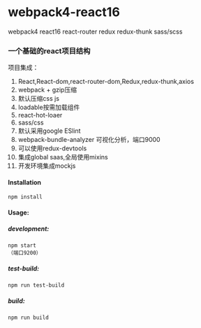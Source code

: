 # webpack4-react16
webpack4 react16 react-router redux redux-thunk sass/scss

### 一个基础的react项目结构

项目集成：
1. React,React-dom,react-router-dom,Redux,redux-thunk,axios
2. webpack + gzip压缩
3. 默认压缩css js
4. loadable按需加载组件
5. react-hot-loaer
6. sass/css
7. 默认采用google ESlint
8. webpack-bundle-analyzer 可视化分析，端口9000
9. 可以使用redux-devtools
10. 集成global saas,全局使用mixins
11. 开发环境集成mockjs

#### Installation
```
npm install
```

#### Usage:

##### development:
```
npm start 
（端口9200）
```
##### test-build:
```
npm run test-build
```
##### build:
```
npm run build
```
